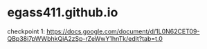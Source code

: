# egass411.github.io
checkpoint 1: https://docs.google.com/document/d/1L0N62CET09-QBp38i7pWWbhkQiA2zSp-rZeWwY1hnTk/edit?tab=t.0
